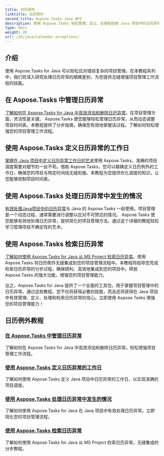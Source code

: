 ```yaml
---
title: 日历例外
linktitle: 日历例外
second_title: Aspose.Tasks Java API
description: 使用 Aspose.Tasks 轻松管理、定义、处理和检索 Java 项目中的日历异常。简化项目工作流程，实现高效的项目管理。
type: docs
weight: 20
url: /zh/java/calendar-exceptions/
---
```


## 介绍

使用 Aspose.Tasks for Java 可以轻松应对错综复杂的项目管理。在本教程系列中，我们将深入研究处理日历异常的细微差别，为您提供无缝增强项目管理工作流程的技能。

## 在 Aspose.Tasks 中管理日历异常
[了解如何在 Aspose.Tasks for Java 中高效添加和删除日历异常](./add-remove/)。在项目管理方面，灵活性是关键。 Aspose.Tasks 使您能够轻松管理日历异常，从而动态调整项目时间表。本教程提供了分步指南，确保您有效地掌握该过程。了解如何轻松增强您的项目管理工作流程。

## 使用 Aspose.Tasks 定义日历异常的工作日
[掌握在 Java 项目中定义日历异常工作日的艺术](./define-weekdays/)使用 Aspose.Tasks。准确的项目调度需要对细节的一丝不苟。借助 Aspose.Tasks，您可以精确定义日历例外的工作日，确保您的项目与特定时间线无缝衔接。本教程为您提供优化调度的知识，让您能够控制项目时间表。

## 使用 Aspose.Tasks 处理日历异常中发生的情况
[有效处理Java项目中的日历异常](./handle-occurrences/)与 Java 的 Aspose.Tasks 一起使用。项目管理是一个动态过程，通常需要进行调整以应对不可预见的情况。 Aspose.Tasks 使您能够有效地处理日历异常，提供简化的项目管理方法。通过这个详细的教程轻松学习管理项目不确定性的艺术。

## 使用 Aspose.Tasks 检索日历异常
[了解如何使用 Aspose.Tasks for Java 从 MS Project 检索日历异常](./retrieve/)。使用 Aspose.Tasks 将日历例外无缝集成到您的项目管理流程中。本教程将指导您完成检索日历异常的分步过程，确保顺利、高效地集成到您的项目中。释放 Aspose.Tasks 的强大功能，增强您的项目管理能力。

总之，Aspose.Tasks for Java 提供了一个全面的工具包，用于掌握项目管理中的日历异常。通过这些教程，您不仅将获得必要的技能，而且还将获得在 Java 项目中有效管理、定义、处理和检索日历异常的信心。立即使用 Aspose.Tasks 增强您的项目管理能力！
## 日历例外教程
### [在 Aspose.Tasks 中管理日历异常](./add-remove/)
了解如何在 Aspose.Tasks for Java 中高效添加和删除日历异常。轻松增强项目管理工作流程。
### [使用 Aspose.Tasks 定义日历异常的工作日](./define-weekdays/)
了解如何使用 Aspose.Tasks 定义 Java 项目中日历异常的工作日，以实现准确的项目调度。
### [使用 Aspose.Tasks 处理日历异常中发生的情况](./handle-occurrences/)
了解如何使用 Aspose.Tasks for Java 在 Java 项目中有效处理日历异常。立即简化您的项目管理流程。
### [使用 Aspose.Tasks 检索日历异常](./retrieve/)
了解如何使用 Aspose.Tasks for Java 从 MS Project 检索日历异常。无缝集成的分步教程。